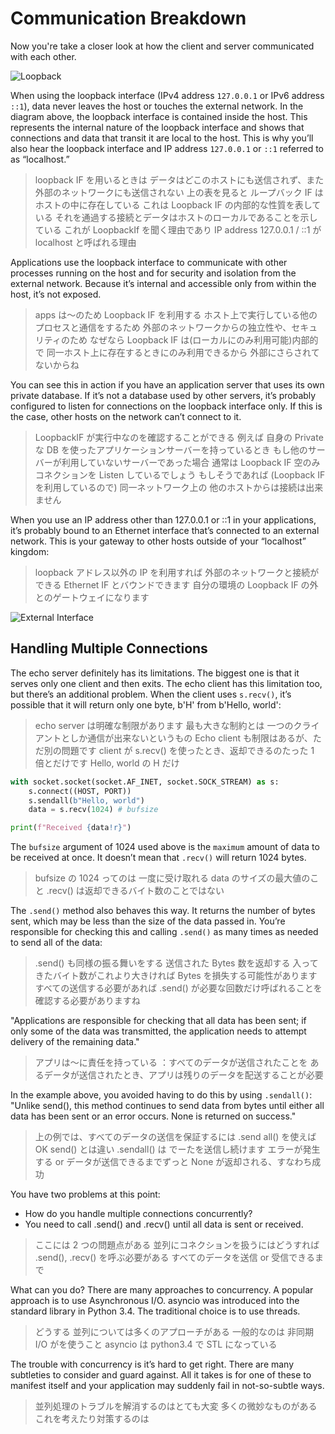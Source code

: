 # Communication Breakdown

Now you're take a closer look at how the client and server communicated
with each other.

![Loopback](https://files.realpython.com/media/sockets-loopback-interface.44fa30c53c70.jpg)

When using the loopback interface (IPv4 address `127.0.0.1` or IPv6 address `::1`),
data never leaves the host or touches the external network.
In the diagram above, the loopback interface is contained inside the host.
This represents the internal nature of the loopback interface
and shows that connections and data that transit it are local to the host.
This is why you’ll also hear the loopback interface
and IP address `127.0.0.1` or `::1` referred to as “localhost.”

> loopback IF を用いるときは
> データはどこのホストにも送信されず、また外部のネットワークにも送信されない
> 上の表を見ると ループバック IF はホストの中に存在している
> これは Loopback IF の内部的な性質を表している
> それを通過する接続とデータはホストのローカルであることを示している
> これが LoopbackIf を聞く理由であり
> IP address 127.0.0.1 / ::1 が localhost と呼ばれる理由

Applications use the loopback interface to communicate with other processes
running on the host and for security and isolation from the external network.
Because it’s internal and accessible only from within the host, it’s not exposed.

> apps は〜のため Loopback IF を利用する
> ホスト上で実行している他のプロセスと通信をするため
> 外部のネットワークからの独立性や、セキュリティのため
> なぜなら Loopback IF は(ローカルにのみ利用可能)内部的で
> 同一ホスト上に存在するときにのみ利用できるから
> 外部にさらされてないからね

You can see this in action
if you have an application server that uses its own private database.
If it’s not a database used by other servers,
it’s probably configured to listen for connections on the loopback interface only.
If this is the case, other hosts on the network can’t connect to it.

> LoopbackIF が実行中なのを確認することができる
> 例えば 自身の Private な DB を使ったアプリケーションサーバーを持っているとき
> もし他のサーバーが利用していないサーバーであった場合
> 通常は Loopback IF 空のみコネクションを Listen しているでしょう
> もしそうであれば (Loopback IF を利用しているので) 同一ネットワーク上の
> 他のホストからは接続は出来ません

When you use an IP address other than 127.0.0.1 or ::1 in your applications,
it’s probably bound to an Ethernet interface that’s connected to an external
network. This is your gateway to other hosts outside of your “localhost” kingdom:

> loopback アドレス以外の IP を利用すれば
> 外部のネットワークと接続ができる Ethernet IF とバウンドできます
> 自分の環境の Loopback IF の外とのゲートウェイになります

![External Interface](https://files.realpython.com/media/sockets-ethernet-interface.aac312541af5.jpg)

## Handling Multiple Connections

The echo server definitely has its limitations.
The biggest one is that it serves only one client and then exits.
The echo client has this limitation too, but there’s an additional problem.
When the client uses `s.recv()`, it’s possible that it will return only one byte,
b'H' from b'Hello, world':

> echo server は明確な制限があります
> 最も大きな制約とは 一つのクライアントとしか通信が出来ないというもの
> Echo client も制限はあるが、ただ別の問題です
> client が s.recv() を使ったとき、返却できるのたった 1 倍とだけです
> Hello, world の H だけ

```python
with socket.socket(socket.AF_INET, socket.SOCK_STREAM) as s:
    s.connect((HOST, PORT))
    s.sendall(b"Hello, world")
    data = s.recv(1024) # bufsize

print(f"Received {data!r}")
```

The `bufsize` argument of 1024 used above is the `maximum` amount of data
to be received at once. It doesn’t mean that `.recv()` will return 1024 bytes.

> bufsize の 1024 ってのは 一度に受け取れる data のサイズの最大値のこと
> .recv() は返却できるバイト数のことではない

The `.send()` method also behaves this way. It returns the number of bytes sent,
which may be less than the size of the data passed in.
You’re responsible for checking this and calling `.send()`
as many times as needed to send all of the data:

> .send() も同様の振る舞いをする
> 送信された Bytes 数を返却する 入ってきたバイト数がこれより大きければ
> Bytes を損失する可能性があります
> すべての送信する必要があれば .send() が必要な回数だけ呼ばれることを
> 確認する必要がありますね

"Applications are responsible for checking that all data has been sent;
if only some of the data was transmitted, the application needs to attempt
delivery of the remaining data."

> アプリは〜に責任を持っている ：すべてのデータが送信されたことを
> あるデータが送信されたとき、アプリは残りのデータを配送することが必要

In the example above, you avoided having to do this by using `.sendall()`:
"Unlike send(), this method continues to send data from bytes
until either all data has been sent or an error occurs.
None is returned on success."

> 上の例では、すべてのデータの送信を保証するには .send all() を使えば OK
> send() とは違い .sendall() は でーたを送信し続けます
> エラーが発生する or データが送信できるまでずっと
> None が返却される、すなわち成功

You have two problems at this point:

- How do you handle multiple connections concurrently?
- You need to call .send() and .recv() until all data is sent or received.

> ここには 2 つの問題点がある
> 並列にコネクションを扱うにはどうすれば
> .send(), .recv() を呼ぶ必要がある すべてのデータを送信 or 受信できるまで

What can you do? There are many approaches to concurrency.
A popular approach is to use Asynchronous I/O. asyncio was introduced
into the standard library in Python 3.4.
The traditional choice is to use threads.

> どうする 並列については多くのアプローチがある
> 一般的なのは 非同期 I/O がを使うこと
> asyncio は python3.4 で STL になっている

The trouble with concurrency is it’s hard to get right.
There are many subtleties to consider and guard against.
All it takes is for one of these to manifest itself
and your application may suddenly fail in not-so-subtle ways.

> 並列処理のトラブルを解消するのはとても大変
> 多くの微妙なものがある これを考えたり対策するのは
